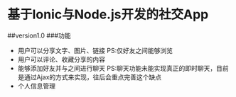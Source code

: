 # 基于Ionic与Node.js开发的社交App

##version1.0
###功能
- 用户可以分享文字、图片、链接 PS:仅好友之间能够浏览
- 用户可以评论、收藏分享的内容
- 能够添加好友并与之间进行聊天 PS:聊天功能未能实现真正的即时聊天，目前是通过Ajax的方式来实现，往后会重点完善这个缺点
- 个人信息管理



